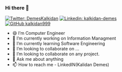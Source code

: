 ### Hi there 👋

[![Twitter: DemesKalkidan](https://img.shields.io/twitter/follow/DemesKalkidan?style=social)](https://twitter.com/DemesKalkidan)
[![Linkedin: kalkidan-demes](https://img.shields.io/badge/-Kalkidan-blue?style=flat-square&logo=Linkedin&logoColor=white&link=https://www.linkedin.com/in/kalkidan-demes-5022361b6/)](https://www.linkedin.com/in/kalkidan-demes-5022361b6/)
[![GitHub kalkidan999](https://img.shields.io/github/followers/kalkidan999?label=follow&style=social)](https://github.com/kalkidan999)
<!--
**kalkidan999/kalkidan999** is a ✨ _special_ ✨ repository because its `README.md` (this file) appears on your GitHub profile.

Here are some ideas to get you started:
-->
- 😄 I’m Computer Engineer
- 🔭 I’m currently working on Information Managment
- 🌱 I’m currently learning Software Engineering
- 👯 I’m looking to collaborate on ...
- 🤔 I’m looking to collaborate on any project.
- 💬 Ask me about anything 
- 📫 How to reach me - LinkedIN(Kalidan Demes)


